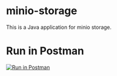 # minio-storage
This is a Java application for minio storage.

# Run in Postman

[![Run in Postman](https://run.pstmn.io/button.svg)](https://app.getpostman.com/run-collection/bc15dcba59d278f02c99)
